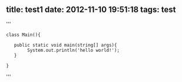 title: test1
date: 2012-11-10 19:51:18
tags: test
---

'''

    class Main(){

       public static void main(string[] args){
            System.out.println('hello world!');
       }

    }
'''